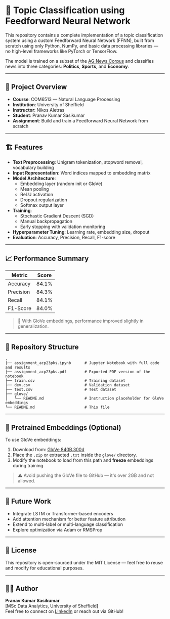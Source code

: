 # 🧠 Topic Classification using Feedforward Neural Network

This repository contains a complete implementation of a topic classification system using a custom Feedforward Neural Network (FFNN), built from scratch using only Python, NumPy, and basic data processing libraries — no high-level frameworks like PyTorch or TensorFlow.

The model is trained on a subset of the [AG News Corpus](http://groups.di.unipi.it/~gulli/AG_corpus_of_news_articles.html) and classifies news into three categories: **Politics**, **Sports**, and **Economy**.

---

## 🚀 Project Overview

- **Course**: COM6513 — Natural Language Processing  
- **Institution**: University of Sheffield  
- **Instructor**: Nikos Aletras  
- **Student**: Pranav Kumar Sasikumar  
- **Assignment**: Build and train a Feedforward Neural Network from scratch

---

## 🏗️ Features

- **Text Preprocessing**: Unigram tokenization, stopword removal, vocabulary building
- **Input Representation**: Word indices mapped to embedding matrix
- **Model Architecture**:
  - Embedding layer (random init or GloVe)
  - Mean pooling
  - ReLU activation
  - Dropout regularization
  - Softmax output layer
- **Training**:
  - Stochastic Gradient Descent (SGD)
  - Manual backpropagation
  - Early stopping with validation monitoring
- **Hyperparameter Tuning**: Learning rate, embedding size, dropout
- **Evaluation**: Accuracy, Precision, Recall, F1-score

---

## 📈 Performance Summary

| Metric     | Score     |
|------------|-----------|
| Accuracy   | 84.1%     |
| Precision  | 84.3%     |
| Recall     | 84.1%     |
| F1-Score   | 84.0%     |

> 🔧 With GloVe embeddings, performance improved slightly in generalization.

---

## 📂 Repository Structure

```
.
├── assignment_acp23pks.ipynb      # Jupyter Notebook with full code and results
├── assignment_acp23pks.pdf        # Exported PDF version of the notebook
├── train.csv                      # Training dataset
├── dev.csv                        # Validation dataset
├── test.csv                       # Test dataset
├── glove/
│   └── README.md                  # Instruction placeholder for GloVe embeddings
└── README.md                      # This file
```

---

## 🧬 Pretrained Embeddings (Optional)

To use GloVe embeddings:

1. Download from: [GloVe 840B.300d](https://nlp.stanford.edu/data/glove.840B.300d.zip)
2. Place the `.zip` or extracted `.txt` inside the `glove/` directory.
3. Modify the notebook to load from this path and **freeze** embeddings during training.

> ⚠️ Avoid pushing the GloVe file to GitHub — it's over 2GB and not allowed.

---

## 🔮 Future Work

- Integrate LSTM or Transformer-based encoders
- Add attention mechanism for better feature attribution
- Extend to multi-label or multi-language classification
- Explore optimization via Adam or RMSProp

---

## 📜 License

This repository is open-sourced under the MIT License — feel free to reuse and modify for educational purposes.

---

## 🙋‍♂️ Author

**Pranav Kumar Sasikumar**  
[MSc Data Analytics, University of Sheffield]  
Feel free to connect on [LinkedIn](https://www.linkedin.com/) or reach out via GitHub!